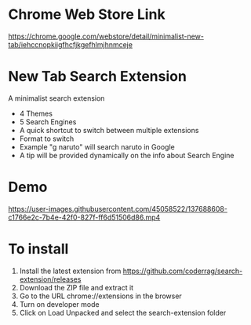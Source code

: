 # Chrome Web Store Link
https://chrome.google.com/webstore/detail/minimalist-new-tab/iehccnopkiigfhcfjkgefhlmjhnmceje
# New Tab Search Extension
  A minimalist search extension

- 4 Themes
- 5 Search Engines
- A quick shortcut to switch between multiple extensions
- Format to switch <keyword> <space> <query>
- Example "g naruto" will search naruto in Google
- A tip will be provided dynamically on the info about Search Engine

# Demo
  https://user-images.githubusercontent.com/45058522/137688608-c1766e2c-7b4e-42f0-827f-ff6d51506d86.mp4
  
# To install
  1. Install the latest extension from https://github.com/coderrag/search-extension/releases 
  2. Download the ZIP file and extract it
  3. Go to the URL chrome://extensions in the browser
  4. Turn on developer mode
  5. Click on Load Unpacked and select the search-extension folder
  
